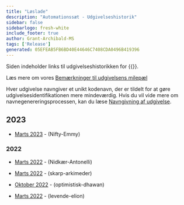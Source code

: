 ```yaml
---
title: "Løslade"
description: "Automationssæt - Udgivelseshistorik"
sidebar: false
sidebarlogo: fresh-white
include_footer: true
author: Grant-Archibald-MS
tags: ['Release']
generated: 05EFEAB5FB6BD40E44646C7408CDA0496B419396
---
```


Siden indeholder links til udgivelseshistorikken for {{<product-name>}}.

Læs mere om vores [Bemærkninger til udgivelsens milepæl](/da/releases/milestones)

Hver udgivelse navngiver et unikt kodenavn, der er tildelt for at gøre udgivelsesidentifikationen mere mindeværdig. Hvis du vil vide mere om navnegenereringsprocessen, kan du læse [Navngivning af udgivelse](/da/releases/naming).

## 2023

- [Marts 2023](/da/releases/february-2023) - (Nifty-Emmy)

### 2022

- [Marts 2022](/da/releases/december-2022) - (Nidkær-Antonelli)

- [Marts 2022](/da/releases/november-2022) - (skarp-arkimeder)

- [Oktober 2022](/da/releases/october-2022) - (optimistisk-dhawan)

- [Marts 2022](/da/releases/september-2022) - (levende-elion)
